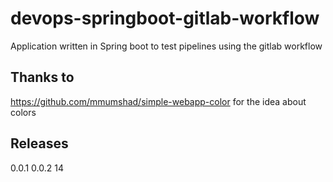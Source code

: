# devops-springboot-gitlab-workflow

Application written in Spring boot to test pipelines using the gitlab workflow

## Thanks to

<https://github.com/mmumshad/simple-webapp-color> for the idea about colors

## Releases

0.0.1
0.0.2
14
